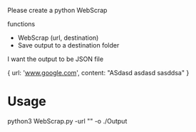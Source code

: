 Please create a python WebScrap

functions 
- WebScrap (url, destination)
- Save output to a destination folder

I want the output to be JSON file

{
    url: 'www.google.com',
    content: "ASdasd asdasd sasddsa"
}


# Usage
python3 WebScrap.py -url "" -o ./Output